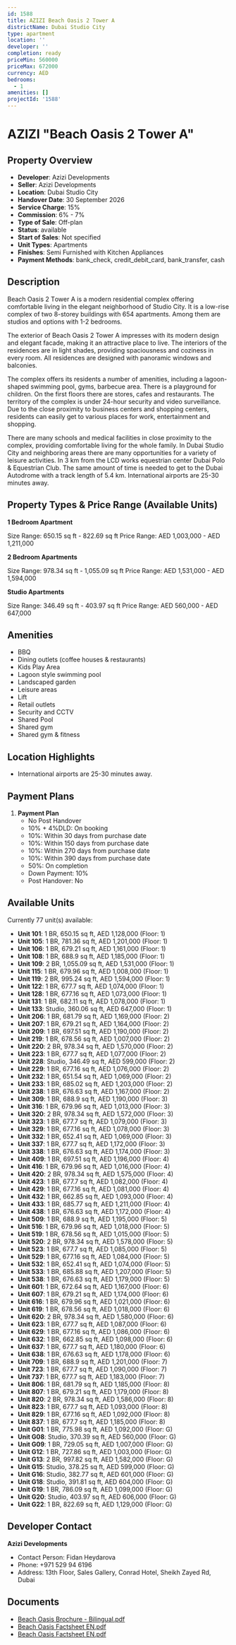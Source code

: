```yaml
---
id: 1588
title: AZIZI Beach Oasis 2 Тower A
districtName: Dubai Studio City
type: apartment
location: ''
developer: ''
completion: ready
priceMin: 560000
priceMax: 672000
currency: AED
bedrooms:
  - 1
amenities: []
projectId: '1588'
---
```


# AZIZI "Beach Oasis 2 Тower A"

## Property Overview
- **Developer**: Azizi Developments
- **Seller**: Azizi Developments
- **Location**: Dubai Studio City
- **Handover Date**: 30 September 2026
- **Service Charge**: 15%
- **Commission**: 6% - 7%
- **Type of Sale**: Off-plan
- **Status**: available
- **Start of Sales**: Not specified
- **Unit Types**: Apartments
- **Finishes**: Semi Furnished with Kitchen Appliances
- **Payment Methods**: bank_check, credit_debit_card, bank_transfer, cash

## Description
Beach Oasis 2 Тower A is a modern residential complex offering comfortable living in the elegant neighborhood of Studio City. It is a low-rise complex of two 8-storey buildings with 654 apartments. Among them are studios and options with 1-2 bedrooms. 

The exterior of Beach Oasis 2 Tower A impresses with its modern design and elegant facade, making it an attractive place to live. The interiors of the residences are in light shades, providing spaciousness and coziness in every room. All residences are designed with panoramic windows and balconies. 

The complex offers its residents a number of amenities, including a lagoon-shaped swimming pool, gyms, barbecue area. There is a playground for children. On the first floors there are stores, cafes and restaurants. The territory of the complex is under 24-hour security and video surveillance. Due to the close proximity to business centers and shopping centers, residents can easily get to various places for work, entertainment and shopping. 

There are many schools and medical facilities in close proximity to the complex, providing comfortable living for the whole family. In Dubai Studio City and neighboring areas there are many opportunities for a variety of leisure activities. In 3 km from the LCD works equestrian center Dubai Polo & Equestrian Club. The same amount of time is needed to get to the Dubai Autodrome with a track length of 5.4 km. International airports are 25-30 minutes away.

## Property Types & Price Range (Available Units)
**1 Bedroom Apartment**

Size Range: 650.15 sq ft - 822.69 sq ft
Price Range: AED 1,003,000 - AED 1,211,000

**2 Bedroom Apartments**

Size Range: 978.34 sq ft - 1,055.09 sq ft
Price Range: AED 1,531,000 - AED 1,594,000

**Studio Apartments**

Size Range: 346.49 sq ft - 403.97 sq ft
Price Range: AED 560,000 - AED 647,000

## Amenities
- BBQ
- Dining outlets  (coffee houses & restaurants)
- Kids Play Area
- Lagoon style swimming pool
- Landscaped garden
- Leisure areas
- Lift
- Retail outlets
- Security and CCTV
- Shared Pool
- Shared gym
- Shared gym & fitness

## Location Highlights
- International airports are 25-30 minutes away.

## Payment Plans
1. **Payment Plan**
   - No Post Handover
   - 10% + 4%DLD: On booking
   - 10%: Within 30 days from purchase date
   - 10%: Within 150 days from purchase date
   - 10%: Within 270 days from purchase date
   - 10%: Within 390 days from purchase date
   - 50%: On completion
   - Down Payment: 10%
   - Post Handover: No

## Available Units
Currently 77 unit(s) available:
- **Unit 101**: 1 BR, 650.15 sq ft, AED 1,128,000 (Floor: 1)
- **Unit 105**: 1 BR, 781.36 sq ft, AED 1,201,000 (Floor: 1)
- **Unit 106**: 1 BR, 679.21 sq ft, AED 1,161,000 (Floor: 1)
- **Unit 108**: 1 BR, 688.9 sq ft, AED 1,185,000 (Floor: 1)
- **Unit 109**: 2 BR, 1,055.09 sq ft, AED 1,531,000 (Floor: 1)
- **Unit 115**: 1 BR, 679.96 sq ft, AED 1,008,000 (Floor: 1)
- **Unit 119**: 2 BR, 995.24 sq ft, AED 1,594,000 (Floor: 1)
- **Unit 122**: 1 BR, 677.7 sq ft, AED 1,074,000 (Floor: 1)
- **Unit 128**: 1 BR, 677.16 sq ft, AED 1,073,000 (Floor: 1)
- **Unit 131**: 1 BR, 682.11 sq ft, AED 1,078,000 (Floor: 1)
- **Unit 133**: Studio, 360.06 sq ft, AED 647,000 (Floor: 1)
- **Unit 206**: 1 BR, 681.79 sq ft, AED 1,169,000 (Floor: 2)
- **Unit 207**: 1 BR, 679.21 sq ft, AED 1,164,000 (Floor: 2)
- **Unit 209**: 1 BR, 697.51 sq ft, AED 1,190,000 (Floor: 2)
- **Unit 219**: 1 BR, 678.56 sq ft, AED 1,007,000 (Floor: 2)
- **Unit 220**: 2 BR, 978.34 sq ft, AED 1,570,000 (Floor: 2)
- **Unit 223**: 1 BR, 677.7 sq ft, AED 1,077,000 (Floor: 2)
- **Unit 228**: Studio, 346.49 sq ft, AED 599,000 (Floor: 2)
- **Unit 229**: 1 BR, 677.16 sq ft, AED 1,076,000 (Floor: 2)
- **Unit 232**: 1 BR, 651.54 sq ft, AED 1,069,000 (Floor: 2)
- **Unit 233**: 1 BR, 685.02 sq ft, AED 1,203,000 (Floor: 2)
- **Unit 238**: 1 BR, 676.63 sq ft, AED 1,167,000 (Floor: 2)
- **Unit 309**: 1 BR, 688.9 sq ft, AED 1,190,000 (Floor: 3)
- **Unit 316**: 1 BR, 679.96 sq ft, AED 1,013,000 (Floor: 3)
- **Unit 320**: 2 BR, 978.34 sq ft, AED 1,572,000 (Floor: 3)
- **Unit 323**: 1 BR, 677.7 sq ft, AED 1,079,000 (Floor: 3)
- **Unit 329**: 1 BR, 677.16 sq ft, AED 1,078,000 (Floor: 3)
- **Unit 332**: 1 BR, 652.41 sq ft, AED 1,069,000 (Floor: 3)
- **Unit 337**: 1 BR, 677.7 sq ft, AED 1,172,000 (Floor: 3)
- **Unit 338**: 1 BR, 676.63 sq ft, AED 1,174,000 (Floor: 3)
- **Unit 409**: 1 BR, 697.51 sq ft, AED 1,196,000 (Floor: 4)
- **Unit 416**: 1 BR, 679.96 sq ft, AED 1,016,000 (Floor: 4)
- **Unit 420**: 2 BR, 978.34 sq ft, AED 1,575,000 (Floor: 4)
- **Unit 423**: 1 BR, 677.7 sq ft, AED 1,082,000 (Floor: 4)
- **Unit 429**: 1 BR, 677.16 sq ft, AED 1,081,000 (Floor: 4)
- **Unit 432**: 1 BR, 662.85 sq ft, AED 1,093,000 (Floor: 4)
- **Unit 433**: 1 BR, 685.77 sq ft, AED 1,211,000 (Floor: 4)
- **Unit 438**: 1 BR, 676.63 sq ft, AED 1,172,000 (Floor: 4)
- **Unit 509**: 1 BR, 688.9 sq ft, AED 1,195,000 (Floor: 5)
- **Unit 516**: 1 BR, 679.96 sq ft, AED 1,018,000 (Floor: 5)
- **Unit 519**: 1 BR, 678.56 sq ft, AED 1,015,000 (Floor: 5)
- **Unit 520**: 2 BR, 978.34 sq ft, AED 1,578,000 (Floor: 5)
- **Unit 523**: 1 BR, 677.7 sq ft, AED 1,085,000 (Floor: 5)
- **Unit 529**: 1 BR, 677.16 sq ft, AED 1,084,000 (Floor: 5)
- **Unit 532**: 1 BR, 652.41 sq ft, AED 1,074,000 (Floor: 5)
- **Unit 533**: 1 BR, 685.88 sq ft, AED 1,207,000 (Floor: 5)
- **Unit 538**: 1 BR, 676.63 sq ft, AED 1,179,000 (Floor: 5)
- **Unit 601**: 1 BR, 672.64 sq ft, AED 1,167,000 (Floor: 6)
- **Unit 607**: 1 BR, 679.21 sq ft, AED 1,174,000 (Floor: 6)
- **Unit 616**: 1 BR, 679.96 sq ft, AED 1,021,000 (Floor: 6)
- **Unit 619**: 1 BR, 678.56 sq ft, AED 1,018,000 (Floor: 6)
- **Unit 620**: 2 BR, 978.34 sq ft, AED 1,580,000 (Floor: 6)
- **Unit 623**: 1 BR, 677.7 sq ft, AED 1,087,000 (Floor: 6)
- **Unit 629**: 1 BR, 677.16 sq ft, AED 1,086,000 (Floor: 6)
- **Unit 632**: 1 BR, 662.85 sq ft, AED 1,098,000 (Floor: 6)
- **Unit 637**: 1 BR, 677.7 sq ft, AED 1,180,000 (Floor: 6)
- **Unit 638**: 1 BR, 676.63 sq ft, AED 1,178,000 (Floor: 6)
- **Unit 709**: 1 BR, 688.9 sq ft, AED 1,201,000 (Floor: 7)
- **Unit 723**: 1 BR, 677.7 sq ft, AED 1,090,000 (Floor: 7)
- **Unit 737**: 1 BR, 677.7 sq ft, AED 1,183,000 (Floor: 7)
- **Unit 806**: 1 BR, 681.79 sq ft, AED 1,185,000 (Floor: 8)
- **Unit 807**: 1 BR, 679.21 sq ft, AED 1,179,000 (Floor: 8)
- **Unit 820**: 2 BR, 978.34 sq ft, AED 1,586,000 (Floor: 8)
- **Unit 823**: 1 BR, 677.7 sq ft, AED 1,093,000 (Floor: 8)
- **Unit 829**: 1 BR, 677.16 sq ft, AED 1,092,000 (Floor: 8)
- **Unit 837**: 1 BR, 677.7 sq ft, AED 1,185,000 (Floor: 8)
- **Unit G01**: 1 BR, 775.98 sq ft, AED 1,092,000 (Floor: G)
- **Unit G08**: Studio, 370.39 sq ft, AED 560,000 (Floor: G)
- **Unit G09**: 1 BR, 729.05 sq ft, AED 1,007,000 (Floor: G)
- **Unit G12**: 1 BR, 727.86 sq ft, AED 1,003,000 (Floor: G)
- **Unit G13**: 2 BR, 997.82 sq ft, AED 1,582,000 (Floor: G)
- **Unit G15**: Studio, 378.25 sq ft, AED 599,000 (Floor: G)
- **Unit G16**: Studio, 382.77 sq ft, AED 601,000 (Floor: G)
- **Unit G18**: Studio, 391.81 sq ft, AED 604,000 (Floor: G)
- **Unit G19**: 1 BR, 786.09 sq ft, AED 1,099,000 (Floor: G)
- **Unit G20**: Studio, 403.97 sq ft, AED 606,000 (Floor: G)
- **Unit G22**: 1 BR, 822.69 sq ft, AED 1,129,000 (Floor: G)

## Developer Contact
**Azizi Developments**
- Contact Person: Fidan Heydarova
- Phone: +971 529 94 6196
- Address: 13th Floor, Sales Gallery, Conrad Hotel, Sheikh Zayed Rd, Dubai

## Documents
- [Beach Oasis Brochure - Bilingual.pdf](https://cdn.geniemap.net/2023/06/21/CtcSZ4Yt7v9JWMymeYYqZyM19L4ITmSgI2almxN3.pdf)
- [Beach Oasis Factsheet EN.pdf](https://cdn.geniemap.net/2024/05/10/cYa5gnHZHHOshWFWeLzGcaG40aUuq83zTwN8KLim.pdf)
- [Beach Oasis Factsheet EN.pdf](https://cdn.geniemap.net/2024/05/10/cYa5gnHZHHOshWFWeLzGcaG40aUuq83zTwN8KLim.pdf)
